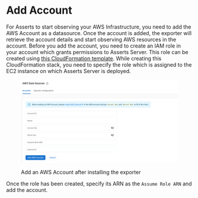 # Add Account

For Asserts to start observing your AWS Infrastructure, you need to add the AWS Account as a datasource. Once the account is added, the exporter will retrieve the account details and start observing AWS resources in the account. Before you add the account, you need to create an IAM role in your account which grants permissions to Asserts Server. This role can be created using [this CloudFormation template](https://s3.us-west-2.amazonaws.com/downloads.asserts.ai/aws-integration/ecs/v3/iam-role-with-trust-relationship.yaml). While creating this CloudFormation stack, you need to specify the role which is assigned to the EC2 instance on which Asserts Server is deployed.

<figure><img src="../../../.gitbook/assets/image (1) (1) (1) (1).png" alt=""><figcaption><p>Add an AWS Account after installing the exporter</p></figcaption></figure>

Once the role has been created, specify its ARN as the `Assume Role ARN` and add the account.
